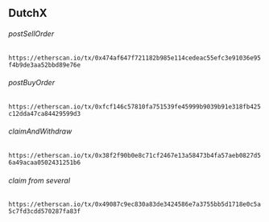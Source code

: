 ## DutchX

###### postSellOrder
`https://etherscan.io/tx/0x474af647f721182b985e114cedeac55efc3e91036e95f4b9de3aa52bbd89e76e`

###### postBuyOrder
`https://etherscan.io/tx/0xfcf146c57810fa751539fe45999b9039b91e318fb425c12dda47ca84429599d3`

###### claimAndWithdraw
`https://etherscan.io/tx/0x38f2f90b0e8c71cf2467e13a58473b4fa57aeb0827d56a49acaa0502431251b6`

###### claim from several
`https://etherscan.io/tx/0x49087c9ec830a83de3424586e7a3755bb5d1718e0c5a5c7fd3cdd570287fa83f`